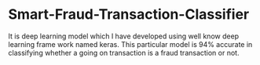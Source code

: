 # Smart-Fraud-Transaction-Classifier
It is deep learning model which I have developed using well know deep learning frame work named keras.
This particular model is 94% accurate in classifying whether a going on transaction is a fraud transaction or not.
